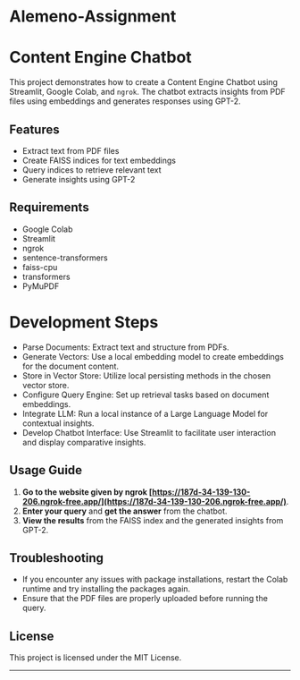 # Alemeno-Assignment
# Content Engine Chatbot

This project demonstrates how to create a Content Engine Chatbot using Streamlit, Google Colab, and `ngrok`. The chatbot extracts insights from PDF files using embeddings and generates responses using GPT-2.

## Features

- Extract text from PDF files
- Create FAISS indices for text embeddings
- Query indices to retrieve relevant text
- Generate insights using GPT-2

## Requirements

- Google Colab
- Streamlit
- ngrok
- sentence-transformers
- faiss-cpu
- transformers
- PyMuPDF

# Development Steps
- Parse Documents: Extract text and structure from PDFs.
- Generate Vectors: Use a local embedding model to create embeddings for the document content.
- Store in Vector Store: Utilize local persisting methods in the chosen vector store.
- Configure Query Engine: Set up retrieval tasks based on document embeddings.
- Integrate LLM: Run a local instance of a Large Language Model for contextual insights.
- Develop Chatbot Interface: Use Streamlit to facilitate user interaction and display comparative insights.


## Usage Guide
1. **Go to the website given by ngrok [https://187d-34-139-130-206.ngrok-free.app/](https://187d-34-139-130-206.ngrok-free.app/)**.
2. **Enter your query** and **get the answer** from the chatbot.
3. **View the results** from the FAISS index and the generated insights from GPT-2.

## Troubleshooting

- If you encounter any issues with package installations, restart the Colab runtime and try installing the packages again.
- Ensure that the PDF files are properly uploaded before running the query.

## License

This project is licensed under the MIT License.

---
